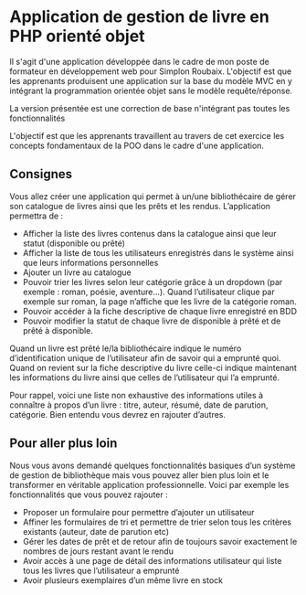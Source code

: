 # Application de gestion de livre en PHP orienté objet

Il s'agit d'une application développée dans le cadre de mon poste de formateur en développement web pour Simplon Roubaix. L'objectif est que les apprenants produisent une application sur la base du modèle MVC en y intégrant la programmation orientée objet sans le modèle requête/réponse.

La version présentée est une correction de base n'intégrant pas toutes les fonctionnalités

L'objectif est que les apprenants travaillent au travers de cet exercice les concepts fondamentaux de la POO dans le cadre d'une application.

## Consignes

Vous allez créer une application qui permet à un/une bibliothécaire de gérer son catalogue de livres
ainsi que les prêts et les rendus. L’application permettra de :
- Afficher la liste des livres contenus dans la catalogue ainsi que leur statut (disponible ou prêté)
- Afficher la liste de tous les utilisateurs enregistrés dans le système ainsi que leurs informations personnelles
- Ajouter un livre au catalogue
- Pouvoir trier les livres selon leur catégorie grâce à un dropdown (par exemple : roman, poésie,
aventure...). Quand l’utilisateur clique par exemple sur roman, la page n’affiche que les livre de la catégorie roman.
- Pouvoir accéder à la fiche descriptive de chaque livre enregistré en BDD
- Pouvoir modifier la statut de chaque livre de disponible à prêté et de prêté à disponible.

Quand un livre est prêté le/la bibliothécaire indique le numéro d’identification unique de l’utilisateur afin de savoir qui a emprunté quoi. Quand on revient sur la fiche descriptive du livre celle-ci indique maintenant les informations du livre ainsi que celles de l’utilisateur qui l’a emprunté.

Pour rappel, voici une liste non exhaustive des informations utiles à connaître à propos d’un livre : titre, auteur, résumé, date de parution, catégorie. Bien entendu vous devrez en rajouter d’autres.

## Pour aller plus loin

Nous vous avons demandé quelques fonctionnalités basiques d’un système de gestion de
bibliothèque mais vous pouvez aller bien plus loin et le transformer en véritable application
professionnelle. Voici par exemple les fonctionnalités que vous pouvez rajouter :
- Proposer un formulaire pour permettre d’ajouter un utilisateur
- Affiner les formulaires de tri et permettre de trier selon tous les critères existants (auteur, date de parution etc)
- Gérer les dates de prêt et de retour afin de toujours savoir exactement le nombres de jours restant avant le rendu
- Avoir accès à une page de détail des informations utilisateur qui liste tous les livres que
l’utilisateur a emprunté
- Avoir plusieurs exemplaires d’un même livre en stock
